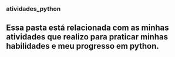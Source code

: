 ### atividades_python

## Essa pasta está relacionada com as minhas atividades que realizo para praticar minhas habilidades e meu progresso em python.
